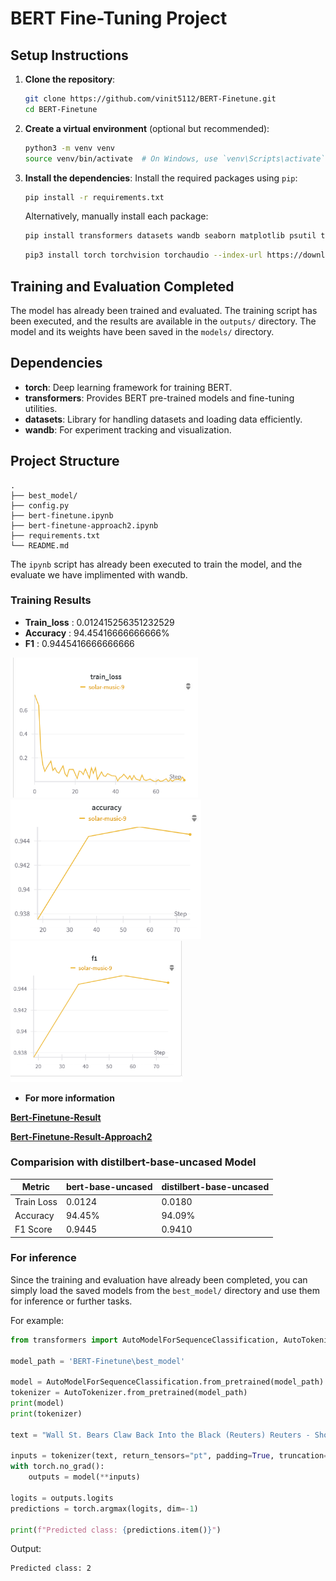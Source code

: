 
# BERT Fine-Tuning Project

## Setup Instructions
1. **Clone the repository**:
   ```bash
   git clone https://github.com/vinit5112/BERT-Finetune.git
   cd BERT-Finetune
   ```

2. **Create a virtual environment** (optional but recommended):
   ```bash
   python3 -m venv venv
   source venv/bin/activate  # On Windows, use `venv\Scripts\activate`
   ```

3. **Install the dependencies**:
   Install the required packages using `pip`:
   ```bash
   pip install -r requirements.txt
   ```

   Alternatively, manually install each package:
   ```bash
   pip install transformers datasets wandb seaborn matplotlib psutil tqdm
   ```
   ```bash
   pip3 install torch torchvision torchaudio --index-url https://download.pytorch.org/whl/cu124
   ```

## Training and Evaluation Completed

The model has already been trained and evaluated. The training script has been executed, and the results are available in the `outputs/` directory. The model and its weights have been saved in the `models/` directory.

## Dependencies

- **torch**: Deep learning framework for training BERT.
- **transformers**: Provides BERT pre-trained models and fine-tuning utilities.
- **datasets**: Library for handling datasets and loading data efficiently.
- **wandb**: For experiment tracking and visualization.

## Project Structure

```plaintext
.                
├── best_model/              
├── config.py            
├── bert-finetune.ipynb
├── bert-finetune-approach2.ipynb
├── requirements.txt     
└── README.md            
```

The `ipynb` script has already been executed to train the model, and the evaluate we have implimented with wandb.

### Training Results

- **Train_loss** : 0.012415256351232529
- **Accuracy** : 94.45416666666666%
- **F1** : 0.9445416666666666

<!-- ![Screenshot](image.png) -->
<img src="images/image.png" alt="Screenshot" width="300"/>
<img src="images/image1.png" alt="Screenshot" width="305"/>
<img src="images/image2.png" alt="Screenshot" width="275"/>

- **For more information**

[**Bert-Finetune-Result**](https://api.wandb.ai/links/tavdevinit44-thinkbiz-technology-pvt/1ozrgeyd)

[**Bert-Finetune-Result-Approach2**](https://api.wandb.ai/links/tavdevinit44-thinkbiz-technology-pvt/jt90rbyd)

### Comparision with distilbert-base-uncased Model

| Metric     | bert-base-uncased | distilbert-base-uncased |
|------------|-------------------|--------------------------|
| Train Loss | 0.0124            | 0.0180                   |
| Accuracy   | 94.45%            | 94.09%                   |
| F1 Score   | 0.9445            | 0.9410                   |


### For inference

Since the training and evaluation have already been completed, you can simply load the saved models from the `best_model/` directory and use them for inference or further tasks.

For example:
```python
from transformers import AutoModelForSequenceClassification, AutoTokenizer

model_path = 'BERT-Finetune\best_model' 

model = AutoModelForSequenceClassification.from_pretrained(model_path)
tokenizer = AutoTokenizer.from_pretrained(model_path)
print(model)
print(tokenizer)

text = "Wall St. Bears Claw Back Into the Black (Reuters) Reuters - Short-sellers, Wall Street's dwindling\band of ultra-cynics, are seeing green again."

inputs = tokenizer(text, return_tensors="pt", padding=True, truncation=True)
with torch.no_grad():
    outputs = model(**inputs)

logits = outputs.logits
predictions = torch.argmax(logits, dim=-1)

print(f"Predicted class: {predictions.item()}")
```
Output:
```
Predicted class: 2
```
